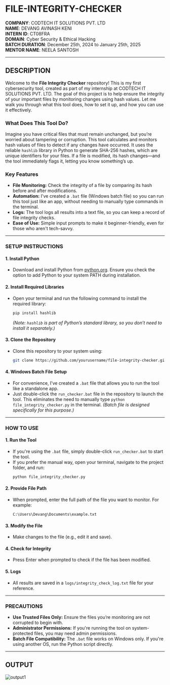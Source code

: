 # FILE-INTEGRITY-CHECKER

**COMPANY**: CODTECH IT SOLUTIONS PVT. LTD  
**NAME**: DEVANG AVINASH KENI  
**INTERN ID**: CT08FRA  
**DOMAIN**: Cyber Security & Ethical Hacking  
**BATCH DURATION**: December 25th, 2024 to January 25th, 2025  
**MENTOR NAME**: NEELA SANTOSH  

---

## DESCRIPTION

Welcome to the **File Integrity Checker** repository! This is my first cybersecurity tool, created as part of my internship at CODTECH IT SOLUTIONS PVT. LTD. The goal of this project is to help ensure the integrity of your important files by monitoring changes using hash values. Let me walk you through what this tool does, how to set it up, and how you can use it effectively.

### **What Does This Tool Do?**

Imagine you have critical files that must remain unchanged, but you’re worried about tampering or corruption. This tool calculates and monitors hash values of files to detect if any changes have occurred. It uses the reliable `hashlib` library in Python to generate SHA-256 hashes, which are unique identifiers for your files. If a file is modified, its hash changes—and the tool immediately flags it, letting you know something’s up.

### **Key Features**
- **File Monitoring:** Check the integrity of a file by comparing its hash before and after modifications.
- **Automation:** I've created a `.bat` file (Windows batch file) so you can run this tool just like an app, without needing to manually type commands in the terminal.
- **Logs:** The tool logs all results into a text file, so you can keep a record of file integrity checks.
- **Ease of Use:** Simple input prompts to make it beginner-friendly, even for those who aren't tech-savvy.

---

### SETUP INSTRUCTIONS

#### 1. Install Python
- Download and install Python from [python.org](https://www.python.org/). Ensure you check the option to add Python to your system PATH during installation.

#### 2. Install Required Libraries
- Open your terminal and run the following command to install the required library:
  ```bash
  pip install hashlib
  ```
  *(Note: `hashlib` is part of Python’s standard library, so you don’t need to install it separately.)*

#### 3. Clone the Repository
- Clone this repository to your system using:
  ```bash
  git clone https://github.com/yourusername/file-integrity-checker.git
  ```

#### 4. Windows Batch File Setup
- For convenience, I’ve created a `.bat` file that allows you to run the tool like a standalone app.
- Just double-click the `run_checker.bat` file in the repository to launch the tool. This eliminates the need to manually type `python file_integrity_checker.py` in the terminal. *(Batch file is designed specifically for this purpose.)*

---

### HOW TO USE

#### 1. Run the Tool
- If you're using the `.bat` file, simply double-click `run_checker.bat` to start the tool.
- If you prefer the manual way, open your terminal, navigate to the project folder, and run:
  ```bash
  python file_integrity_checker.py
  ```

#### 2. Provide File Path
- When prompted, enter the full path of the file you want to monitor. For example:
  ```plaintext
  C:\Users\Devang\Documents\example.txt
  ```

#### 3. Modify the File
- Make changes to the file (e.g., edit it and save).

#### 4. Check for Integrity
- Press Enter when prompted to check if the file has been modified.

#### 5. Logs
- All results are saved in a `logs/integrity_check_log.txt` file for your reference.

---

### PRECAUTIONS

- **Use Trusted Files Only:** Ensure the files you’re monitoring are not corrupted to begin with.
- **Administrator Permissions:** If you're running the tool on system-protected files, you may need admin permissions.
- **Batch File Compatibility:** The `.bat` file works on Windows only. If you're using another OS, run the Python script directly.

---

## OUTPUT

![output1](https://github.com/user-attachments/assets/a115c343-ed6e-46c4-80ae-eeb384fb4aa9)

